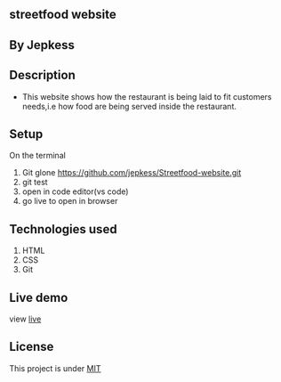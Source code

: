 ##  streetfood website


## By Jepkess

## Description
- This website shows how the restaurant is being laid to fit customers needs,i.e how food are being served inside the restaurant.
## Setup 
On the terminal 
1. Git glone https://github.com/jepkess/Streetfood-website.git
2. git test
3. open in code editor(vs code)
4. go live to open in browser

## Technologies used
1. HTML
2. CSS
3. Git

## Live  demo
 view [live](https://jepkess.github.io/Streetfood-website/)



## License 
This project is under [MIT](LICENSE.md)
